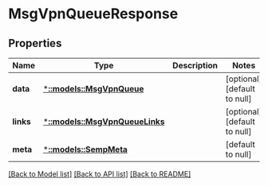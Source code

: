 # MsgVpnQueueResponse

## Properties
Name | Type | Description | Notes
------------ | ------------- | ------------- | -------------
**data** | [***::models::MsgVpnQueue**](MsgVpnQueue.md) |  | [optional] [default to null]
**links** | [***::models::MsgVpnQueueLinks**](MsgVpnQueueLinks.md) |  | [optional] [default to null]
**meta** | [***::models::SempMeta**](SempMeta.md) |  | [default to null]

[[Back to Model list]](../README.md#documentation-for-models) [[Back to API list]](../README.md#documentation-for-api-endpoints) [[Back to README]](../README.md)


